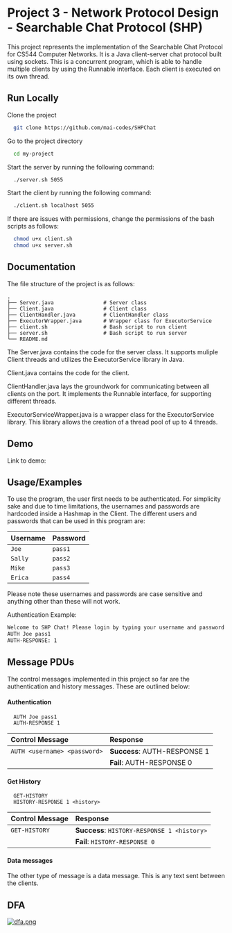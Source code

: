 
# Project 3 - Network Protocol Design - Searchable Chat Protocol (SHP)

This project represents the implementation of the Searchable Chat Protocol for CS544 Computer Networks. It is a Java client-server chat protocol built using sockets. This is a concurrent program, which is able to handle multiple clients by using the Runnable interface. Each client is executed on its own thread.


## Run Locally

Clone the project

```bash
  git clone https://github.com/mai-codes/SHPChat
```

Go to the project directory

```bash
  cd my-project
```

Start the server by running the following command:

```bash
  ./server.sh 5055
```

Start the client by running the following command:

```bash
  ./client.sh localhost 5055
```
If there are issues with permissions, change the permissions of the bash scripts as follows:

```bash
  chmod u+x client.sh 
  chmod u+x server.sh
```

## Documentation

The file structure of the project is as follows:
```
.
├── Server.java                # Server class
├── Client.java                # Client class
├── ClientHandler.java         # ClientHandler class
├── ExecutorWrapper.java       # Wrapper class for ExecutorService
├── client.sh                  # Bash script to run client
├── server.sh                  # Bash script to run server
└── README.md
```
The Server.java contains the code for the server class. It supports muliple Client threads and utilizes the ExecutorService library in Java. 

Client.java contains the code for the client.  

ClientHandler.java lays the groundwork for communicating between all clients on the port. It implements the Runnable interface, for supporting different threads.

ExecutorServiceWrapper.java is a wrapper class for the ExecutorService library. This library allows the creation of a thread pool of up to 4 threads. 

## Demo

Link to demo:




## Usage/Examples

To use the program, the user first needs to be authenticated. For simplicity sake and due to time limitations, the usernames and passwords are hardcoded inside a Hashmap in the Client. The different users and passwords that can be used in this program are:

| Username | Password  
| :-------- | :------- | 
| `Joe` | `pass1` |
| `Sally` | `pass2` |
| `Mike` | `pass3` |
| `Erica` | `pass4` |

Please note these usernames and passwords are case sensitive and anything other than these will not work.

Authentication Example:
```bash
Welcome to SHP Chat! Please login by typing your username and password in this format <AUTH username password>:
AUTH Joe pass1
AUTH-RESPONSE: 1
```


## Message PDUs

The control messages implemented in this project so far are the authentication and history messages. These are outlined below:

#### Authentication

```http
  AUTH Joe pass1
  AUTH-RESPONSE 1
```

| Control Message | Response  
| :-------- | :------- | 
| `AUTH <username> <password>` | **Success**: AUTH-RESPONSE 1 |
|  | **Fail**: AUTH-RESPONSE 0  | 


#### Get History

```http
  GET-HISTORY
  HISTORY-RESPONSE 1 <history>
```

| Control Message | Response  
| :-------- | :------- | 
| `GET-HISTORY` | **Success**: `HISTORY-RESPONSE 1 <history>`|
|  | **Fail**: `HISTORY-RESPONSE 0`  | 

#### Data messages

The other type of message is a data message. This is any text sent between the clients.
## DFA

[![dfa.png](https://i.postimg.cc/Fs84Pdk7/dfa.png)](https://postimg.cc/VdqpvNR8)

